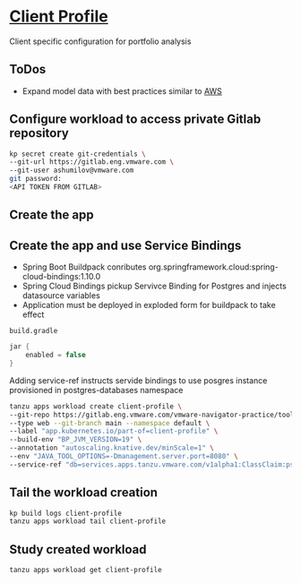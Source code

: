# [Client Profile](http://client-profile.default.supply-chain.h2o-4-1333.h2o.vmware.com/)

Client specific configuration for portfolio analysis

## ToDos

- Expand model data with best practices similar to [AWS](https://docs.aws.amazon.com/wellarchitected/latest/analytics-lens/design-principle-12.html)

## Configure workload to access private Gitlab repository

```bash
kp secret create git-credentials \
--git-url https://gitlab.eng.vmware.com \
--git-user ashumilov@vmware.com
git password:
<API TOKEN FROM GITLAB>
```

## Create the app

## Create the app and use Service Bindings

- Spring Boot Buildpack conributes org.springframework.cloud:spring-cloud-bindings:1.10.0
- Spring Cloud Bindings pickup Servivce Binding for Postgres and injects datasource variables
- Application must be deployed in exploded form for buildpack to take effect

`build.gradle`
```groovy
jar {
	enabled = false
}
```

Adding service-ref instructs servide bindings to use posgres instance provisioned in postgres-databases namespace

```bash
tanzu apps workload create client-profile \
--git-repo https://gitlab.eng.vmware.com/vmware-navigator-practice/tooling/client-profile.git \
--type web --git-branch main --namespace default \
--label "app.kubernetes.io/part-of=client-profile" \
--build-env "BP_JVM_VERSION=19" \
--annotation "autoscaling.knative.dev/minScale=1" \
--env "JAVA_TOOL_OPTIONS=-Dmanagement.server.port=8080" \
--service-ref "db=services.apps.tanzu.vmware.com/v1alpha1:ClassClaim:psql-1"
```

## Tail the workload creation

```bash
kp build logs client-profile
tanzu apps workload tail client-profile
```

## Study created workload

```bash
tanzu apps workload get client-profile
```

